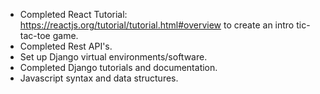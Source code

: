 - Completed React Tutorial: https://reactjs.org/tutorial/tutorial.html#overview to create an intro tic-tac-toe game.
- Completed Rest API's.
- Set up Django virtual environments/software.
- Completed Django tutorials and documentation.
- Javascript syntax and data structures.
